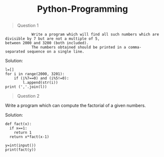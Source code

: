 # <p align="center"> Python-Programming</p>

> Question 1

                Write a program which will find all such numbers which are divisible by 7 but are not a multiple of 5,
    between 2000 and 3200 (both included).
                The numbers obtained should be printed in a comma-separated sequence on a single line.

Solution:
              
    l=[]
    for i in range(2000, 3201):
        if (i%7==0) and (i%5!=0):
            l.append(str(i))
    print (','.join(l))


> Question 2

Write a program which can compute the factorial of a given numbers.

Solution:

    def fact(x):
      if x==1:
        return 1
      return x*fact(x-1)

    y=int(input())
    print(fact(y))
    




